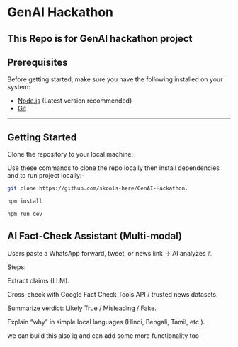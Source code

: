 #  GenAI Hackathon

This Repo is for GenAI hackathon project
---

##  Prerequisites

Before getting started, make sure you have the following installed on your system:

- [Node.js](https://nodejs.org/) (Latest  version recommended)
- [Git](https://git-scm.com/)

---

##  Getting Started

Clone the repository to your local machine:

Use these commands to clone the repo locally then install dependencies and to run project locally:-
```bash
git clone https://github.com/skools-here/GenAI-Hackathon.

npm install

npm run dev

 ```
##  AI Fact-Check Assistant (Multi-modal)

Users paste a WhatsApp forward, tweet, or news link → AI analyzes it.

Steps:

Extract claims (LLM).

Cross-check with Google Fact Check Tools API / trusted news datasets.

Summarize verdict:  Likely True / Misleading /  Fake.

Explain “why” in simple local languages (Hindi, Bengali, Tamil, etc.).

we can build this also ig and can add some more functionality too
